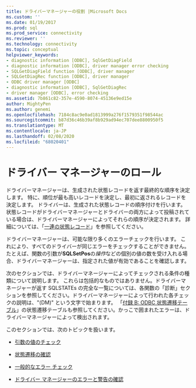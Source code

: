 ```yaml
---
title: ドライバーマネージャーの役割 |Microsoft Docs
ms.custom: ''
ms.date: 01/19/2017
ms.prod: sql
ms.prod_service: connectivity
ms.reviewer: ''
ms.technology: connectivity
ms.topic: conceptual
helpviewer_keywords:
- diagnostic information [ODBC], SqlGetDiagField
- diagnostic information [ODBC], driver manager error checking
- SQLGetDiagField function [ODBC], driver manager
- SQLGetDiagRec function [ODBC], driver manager
- ODBC driver manager [ODBC]
- diagnostic information [ODBC], SqlGetDiagRec
- driver manager [ODBC], error checking
ms.assetid: 7b861c82-357e-4590-8074-45136e9ed15e
author: MightyPen
ms.author: genemi
ms.openlocfilehash: 7184c8ac9e0ad1813999a276f1579351f98544ac
ms.sourcegitcommit: b87d36c46b39af8b929ad94ec707dee8800950f5
ms.translationtype: MT
ms.contentlocale: ja-JP
ms.lasthandoff: 02/08/2020
ms.locfileid: "68020401"
---
```

# <a name="role-of-the-driver-manager"></a>ドライバー マネージャーのロール
ドライバーマネージャーは、生成された状態レコードを返す最終的な順序を決定します。 特に、順位が最も高いレコードを決定し、最初に返されるレコードを決定します。 ドライバーは、生成された状態レコードの順序付けを行います。 状態レコードがドライバーマネージャーとドライバーの両方によって投稿されている場合は、ドライバーマネージャーによってそれらの順序が決定されます。 詳細については、「[一連の状態レコード](../../../odbc/reference/develop-app/sequence-of-status-records.md)」を参照してください。  
  
 ドライバーマネージャーは、可能な限り多くのエラーチェックを行います。 これにより、すべてのドライバーが同じエラーをチェックすることができません。 たとえば、関数の引数が**SQLSetPos**の*操作*などの個別の値の数を受け入れる場合、ドライバーマネージャーは、指定された値が有効であることを確認します。  
  
 次のセクションでは、ドライバーマネージャーによってチェックされる条件の種類について説明します。 これらは包括的なものではありません。ドライバーマネージャーが返す SQLSTATEs の完全な一覧については、各関数の「診断」セクションを参照してください。ドライバーマネージャーによって行われた各チェックの説明は、"(DM)" という文字で始まります。 「[付録 B: ODBC 状態遷移テーブル](../../../odbc/reference/appendixes/appendix-b-odbc-state-transition-tables.md)」の状態遷移テーブルも参照してください。かっこで囲まれたエラーは、ドライバーマネージャーによって検出されます。  
  
 このセクションでは、次のトピックを扱います。  
  
-   [引数の値のチェック](../../../odbc/reference/develop-app/argument-value-checks.md)  
  
-   [状態遷移の確認](../../../odbc/reference/develop-app/state-transition-checks.md)  
  
-   [一般的なエラー チェック](../../../odbc/reference/develop-app/general-error-checks.md)  
  
-   [ドライバー マネージャーのエラーと警告の確認](../../../odbc/reference/develop-app/driver-manager-error-and-warning-checks.md)
